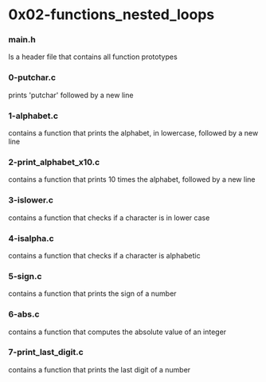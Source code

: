 # 0x02-functions_nested_loops

### main.h
Is a header file that contains all
function prototypes

### 0-putchar.c
prints 'putchar' followed by a new line

### 1-alphabet.c
contains a function that prints the alphabet,
in lowercase, followed by a new line

### 2-print_alphabet_x10.c
contains a function that prints 10 times the
alphabet, followed by a new line

### 3-islower.c
contains a function that checks if a
character is in lower case

### 4-isalpha.c
contains a function that checks if a
character is alphabetic

### 5-sign.c
contains a function that prints the sign
of a number

### 6-abs.c
contains a function that computes the absolute
value of an integer

### 7-print_last_digit.c
contains a function that prints the last digit
of a number
